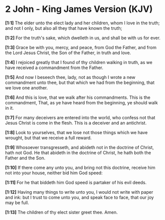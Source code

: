 # 2 John - King James Version (KJV)

**[1:1]** The elder unto the elect lady and her children, whom I love in the truth; and not I only, but also all they that have known the truth;

**[1:2]** For the truth's sake, which dwelleth in us, and shall be with us for ever.

**[1:3]** Grace be with you, mercy, and peace, from God the Father, and from the Lord Jesus Christ, the Son of the Father, in truth and love.

**[1:4]** I rejoiced greatly that I found of thy children walking in truth, as we have received a commandment from the Father.

**[1:5]** And now I beseech thee, lady, not as though I wrote a new commandment unto thee, but that which we had from the beginning, that we love one another.

**[1:6]** And this is love, that we walk after his commandments. This is the commandment, That, as ye have heard from the beginning, ye should walk in it.

**[1:7]** For many deceivers are entered into the world, who confess not that Jesus Christ is come in the flesh. This is a deceiver and an antichrist.

**[1:8]** Look to yourselves, that we lose not those things which we have wrought, but that we receive a full reward.

**[1:9]** Whosoever transgresseth, and abideth not in the doctrine of Christ, hath not God. He that abideth in the doctrine of Christ, he hath both the Father and the Son.

**[1:10]** If there come any unto you, and bring not this doctrine, receive him not into your house, neither bid him God speed:

**[1:11]** For he that biddeth him God speed is partaker of his evil deeds.

**[1:12]** Having many things to write unto you, I would not write with paper and ink: but I trust to come unto you, and speak face to face, that our joy may be full.

**[1:13]** The children of thy elect sister greet thee. Amen.
